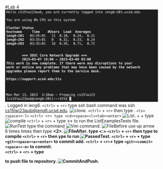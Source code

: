 #Lab 4
![Login](Login.png). 
Logged in ieng6. 
```<ctrl>``` + ```<r>``` type ssh bash command was ssh cs15lwi23aub@ieng6.ucsd.edu. 
![clone](reverseGitClone.png). 
```<ctrl>``` + ```<r>```  then type <git><space><clone>.
```<ls><space><-l>```
```<ctrl> <r> type <cd><space><l><tab><enter>```
![List](list.png).
<ctrl>+<r> + type <javac>
![compile](compjava.png)
```<ctrl>``` + ```<r>``` + type <java><space><-><enter> to run the ListExamplesTests file. 
![RunTest](runJavaTestFaild.png)
type the command <ctrl> <r> <vi> <space><L><enter>
![Vim command](reversevimlistexamples.png). 
![FileBefore](vim.png)
use up arrow  6 times <up> times then type <b><b><left><r><2>. 
![FileAfter](correctedbug.png). 
type <:><wq><enter>
```<ctrl>``` + ```<r>```  then type <javac> to compile
```<ctrl>``` + ```<r>``` then ype <java> to run
![PassedTest](passedListExamplesTest.png). 
```<ctrl>``` + ```<r>``` + type ```<git><space><a><enter>``` to commit add. 
```<ctrl>``` + ```<r>```+ type ```<git><commit><space><-m>``` to commit.   
```<ctrl>``` + ```<r>``` + type <git><space><p><enter> to push file to repository. 
![CommitAndPush](commitandpush.png). 





  
 



